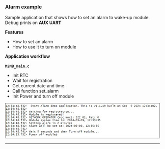 
### Alarm example 

Sample application that shows how to set an alarm to wake-up module. Debug prints on **AUX UART**


**Features**


- How to set an alarm
- How to use it to turn on module


**Application workflow**

**`M2MB_main.c`**

- Init RTC
- Wait for registration
- Get current date and time
- Call function set_alarm
- Init Power and turn off module

![](../../pictures/samples/ALARM_bordered.png)

---------------------

